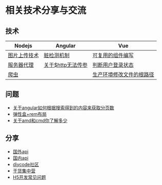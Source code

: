 # 相关技术分享与交流
## 技术
|Nodejs|Angular|Vue|
|-|-|-|
| [图片上传技术](https://github.com/Big-xiong/nodejs_demo/issues/3) | [脏检测机制](https://github.com/Big-xiong/angular_demo/issues/2)| [可复用的组件编写](https://github.com/Big-xiong/source-problem-share/issues/3)|
| [服务器代理](https://github.com/Big-xiong/nodejs_demo/issues/1) |[关于$http无法传参](https://github.com/Big-xiong/angular_demo/issues/1)|[判断用户登录状态]()|
|[爬虫](https://github.com/Big-xiong/nodejs_demo/issues/2)||[生产环境修改文件的根路径]()|
## 问题
- [关于angular如何根据搜索得到的内容来获取分页数](https://github.com/Big-xiong/angular_demo/issues/3)
- [弹性盒+rem布局](https://github.com/Big-xiong/source-problem-share/issues/1)
- [关于amd和cmd你了解多少]()
## 分享
- [国外api](https://github.com/toddmotto/public-apis)
- [国内api](https://github.com/jokermonn/-Api)
- [diycode社区](https://www.diycode.cc/api)
- [干货集中营](http://gank.io/api)
- [H5开发常见问题](http://www.open-open.com/lib/view/open1449325854077.html)
